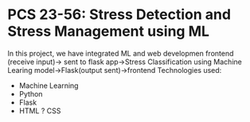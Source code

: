 # PCS 23-56: Stress Detection and Stress Management using ML
In this project, we have integrated ML and web developmen
frontend (receive input)-> sent to flask app->Stress Classification using Machine Learing model->Flask(output sent)->frontend
Technologies used:
* Machine Learning 
* Python
* Flask
* HTML
? CSS
